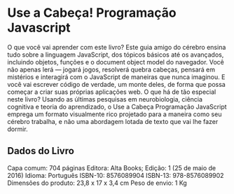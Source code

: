 # Use a Cabeça! Programação Javascript
<p>O que você vai aprender com este livro? Este guia amigo do cérebro ensina tudo sobre a linguagem JavaScript, dos tópicos básicos até os avançados, incluindo objetos, funções e o document object model do navegador. Você não apenas lerá — jogará jogos, resolverá quebra cabeças, pensará em mistérios e interagirá com o JavaScript de maneiras que nunca imaginou. E você vai escrever código de verdade, um monte deles, de forma que possa começar a criar suas próprias aplicações web. O que há de tão especial neste livro? Usando as últimas pesquisas em neurobiologia, ciência cognitiva e teoria do aprendizado, o Use a Cabeça Programação JavaScript emprega um formato visualmente rico projetado para a maneira como seu cérebro trabalha, e não uma abordagem lotada de texto que vai lhe fazer dormir.</p>
<h2>Dados do Livro</h2>
Capa comum: 704 páginas
Editora: Alta Books; Edição: 1 (25 de maio de 2016)
Idioma: Português
ISBN-10: 8576089904
ISBN-13: 978-8576089902
Dimensões do produto: 23,8 x 17 x 3,4 cm
Peso de envio: 1 Kg


